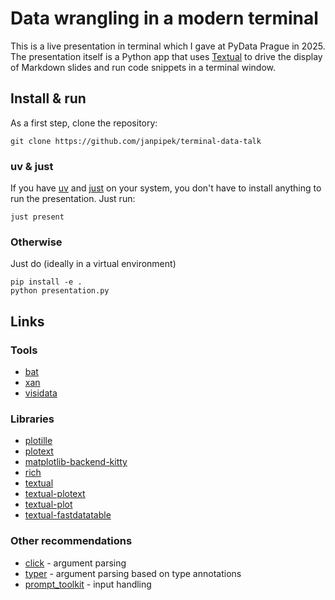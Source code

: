 # Data wrangling in a modern terminal

This is a live presentation in terminal which I gave at PyData Prague in 2025.
The presentation itself is a Python app that uses [Textual](https://textual.textualize.io/) to drive the display
of Markdown slides and run code snippets in a terminal window.

## Install & run

As a first step, clone the repository:

```shell
git clone https://github.com/janpipek/terminal-data-talk
```

### uv & just

If you have [uv](https://docs.astral.sh/uv/) and [just](https://github.com/casey/just) on your system, you don't have to install anything to run the presentation.
Just run:

```shell
just present
```

### Otherwise

Just do (ideally in a virtual environment)

```shell
pip install -e .
python presentation.py
```

## Links

### Tools

- [bat](https://github.com/sharkdp/bat)
- [xan](https://github.com/medialab/xan)
- [visidata](https://www.visidata.org/)

### Libraries

- [plotille](https://github.com/tammoippen/plotille)
- [plotext](https://github.com/piccolomo/plotext)
- [matplotlib-backend-kitty](https://github.com/jktr/matplotlib-backend-kitty)
- [rich](https://github.com/Textualize/rich)
- [textual](https://textual.textualize.io/)
- [textual-plotext](https://github.com/Textualize/textual-plotext)
- [textual-plot](https://github.com/davidfokkema/textual-plot)
- [textual-fastdatatable](https://github.com/tconbeer/textual-fastdatatable)

### Other recommendations

- [click]() - argument parsing
- [typer]() - argument parsing based on type annotations
- [prompt_toolkit]() - input handling
